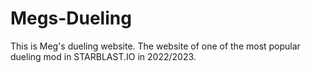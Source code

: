 # Megs-Dueling
This is Meg's dueling website. The website of one of the most popular dueling mod in STARBLAST.IO in 2022/2023.
